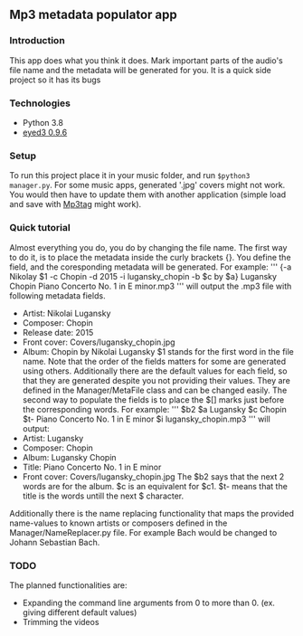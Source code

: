 ## Mp3 metadata populator app 

### Introduction 
This app does what you think it does. Mark important parts of the audio's file name and the metadata will be generated for you.
It is a quick side project so it has its bugs 

### Technologies
* Python 3.8
* [eyed3 0.9.6](https://pypi.org/project/eyed3/)

### Setup
To run this project place it in your music folder, and run ```$python3 manager.py```. For some music apps, generated '.jpg' covers might not work. You would then have to update them with another application (simple load and save with [Mp3tag](https://www.mp3tag.de/en/) might work).

### Quick tutorial
Almost everything you do, you do by changing the file name.
The first way to do it, is to place the metadata inside the curly brackets {}.
You define the field, and the coresponding metadata will be generated.
For example:
'''
{-a Nikolay $1 -c Chopin -d 2015 -i lugansky_chopin -b $c by $a} Lugansky Chopin Piano Concerto No. 1 in E minor.mp3
'''
will output the .mp3 file with following metadata fields.
* Artist: Nikolai Lugansky
* Composer: Chopin
* Release date: 2015
* Front cover: Covers/lugansky_chopin.jpg
* Album: Chopin by Nikolai Lugansky
$1 stands for the first word in the file name.
Note that the order of the fields matters for some are generated using others.
Additionally there are the default values for each field, so that they are generated despite you not providing their values. They are defined in the Manager/MetaFile class and can be changed easily.
The second way to populate the fields is to place the $[] marks just before the corresponding words.
For example:
'''
$b2 $a Lugansky $c Chopin $t- Piano Concerto No. 1 in E minor $i lugansky_chopin.mp3
'''
will output:
* Artist: Lugansky
* Composer: Chopin
* Album: Lugansky Chopin
* Title: Piano Concerto No. 1 in E minor
* Front cover: Covers/lugansky_chopin.jpg
The $b2 says that the next 2 words are for the album. $c is an equivalent for $c1. $t- means that the title is the words untill the next $ character.

Additionally there is the name replacing functionality that maps the provided name-values to known artists or composers defined in the Manager/NameReplacer.py file. For example Bach would be changed to Johann Sebastian Bach.

### TODO
The planned functionalities are:
* Expanding the command line arguments from 0 to more than 0. (ex. giving different default values)
* Trimming the videos